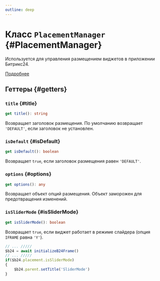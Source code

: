 ```yaml
---
outline: deep
---
```


# Класс `PlacementManager` {#PlacementManager}

Используется для управления размещением виджетов в приложении Битрикс24.

[Подробнее](https://apidocs.bitrix24.com/api-reference/widgets/ui-interaction/index.html)

## Геттеры {#getters}

### `title` {#title}
```ts
get title(): string
```
Возвращает заголовок размещения. По умолчанию возвращает `'DEFAULT'`, если заголовок не установлен.

### `isDefault` {#isDefault}
```ts
get isDefault(): boolean
```
Возвращает `true`, если заголовок размещения равен `'DEFAULT'`.

### `options` {#options}
```ts
get options(): any
```
Возвращает объект опций размещения. Объект заморожен для предотвращения изменений.

### `isSliderMode` {#isSliderMode}
```ts
get isSliderMode(): boolean
```
Возвращает `true`, если виджет работает в режиме слайдера (опция `IFRAME` равна `'Y'`).

```ts
// ... /////
$b24 = await initializeB24Frame()
// ... /////
if($b24.placement.isSliderMode)
{
	$b24.parent.setTitle('SliderMode')
}
```